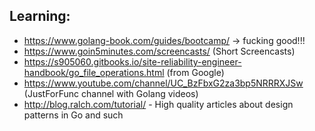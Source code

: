 ## Learning:
  - https://www.golang-book.com/guides/bootcamp/ -> fucking good!!!
  - https://www.goin5minutes.com/screencasts/ (Short Screencasts)
  - https://s905060.gitbooks.io/site-reliability-engineer-handbook/go_file_operations.html (from Google)
  - https://www.youtube.com/channel/UC_BzFbxG2za3bp5NRRRXJSw (JustForFunc channel with Golang videos)
  - http://blog.ralch.com/tutorial/ - High quality articles about design patterns in Go and such
